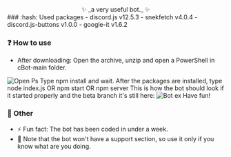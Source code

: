 <center>✨ _a very useful bot._ ✨</center>
### :hash: Used packages
- discord.js v12.5.3
- snekfetch v4.0.4
- discord.js-buttons v1.0.0
- google-it v1.6.2

### ❓ How to use
- After downloading:
Open the archive, unzip and open a PowerShell in cBot-main folder.
 <img src="https://i.imgur.com/JmZ8wT1.png" alt="Open Ps"/>
Type npm install and wait.
After the packages are installed, type node index.js OR npm start OR npm server
This is how the bot should look if it started properly and the beta branch it's still here:
 <img src="https://i.imgur.com/wvxsBLt.png" alt="Bot ex"/>
Have fun!


### 🥇 Other
- ⚡ Fun fact: The bot has been coded in under a week.
- 🤔 Note that the bot won't have a support section, so use it only if you know what are you doing.
